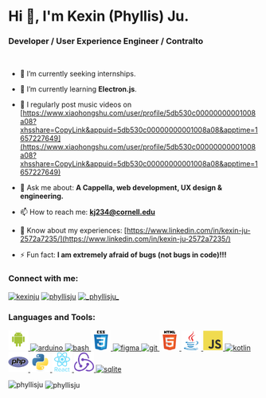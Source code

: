 <h1 align="left">Hi 👋, I'm Kexin (Phyllis) Ju.</h1>
<h3 align="left">Developer / User Experience Engineer / Contralto</h3>
<br />

- 🔭 I’m currently seeking internships.

- 🌱 I’m currently learning **Electron.js**.

- 📝 I regularly post music videos on [https://www.xiaohongshu.com/user/profile/5db530c00000000001008a08?xhsshare=CopyLink&appuid=5db530c00000000001008a08&apptime=1657227649](https://www.xiaohongshu.com/user/profile/5db530c00000000001008a08?xhsshare=CopyLink&appuid=5db530c00000000001008a08&apptime=1657227649)

- 💬 Ask me about: **A Cappella, web development, UX design & engineering.**

- 📫 How to reach me: **kj234@cornell.edu**

- 📄 Know about my experiences: [https://www.linkedin.com/in/kexin-ju-2572a7235/](https://www.linkedin.com/in/kexin-ju-2572a7235/)

- ⚡ Fun fact: **I am extremely afraid of bugs (not bugs in code)!!!**

<h3 align="left">Connect with me:</h3>
<p align="left">
<a href="https://linkedin.com/in/kexin-ju-2572a7235" target="_blank"><img align="center" src="https://raw.githubusercontent.com/rahuldkjain/github-profile-readme-generator/master/src/images/icons/Social/linked-in-alt.svg" alt="kexinju" height="30" width="40" /></a>
<a href="https://codesandbox.com/phyllisju" target="_blank"><img align="center" src="https://raw.githubusercontent.com/rahuldkjain/github-profile-readme-generator/master/src/images/icons/Social/codesandbox.svg" alt="phyllisju" height="30" width="40" /></a>
<a href="https://instagram.com/_phyllisju_" target="_blank"><img align="center" src="https://raw.githubusercontent.com/rahuldkjain/github-profile-readme-generator/master/src/images/icons/Social/instagram.svg" alt="_phyllisju_" height="30" width="40" /></a>
</p>

<h3 align="left">Languages and Tools:</h3>
<p align="left"> <a href="https://developer.android.com" target="_blank" rel="noreferrer"> <img src="https://raw.githubusercontent.com/devicons/devicon/master/icons/android/android-original-wordmark.svg" alt="android" width="40" height="40"/> </a> <a href="https://www.arduino.cc/" target="_blank" rel="noreferrer"> <img src="https://cdn.worldvectorlogo.com/logos/arduino-1.svg" alt="arduino" width="40" height="40"/> </a> <a href="https://www.gnu.org/software/bash/" target="_blank" rel="noreferrer"> <img src="https://www.vectorlogo.zone/logos/gnu_bash/gnu_bash-icon.svg" alt="bash" width="40" height="40"/> </a> <a href="https://www.w3schools.com/css/" target="_blank" rel="noreferrer"> <img src="https://raw.githubusercontent.com/devicons/devicon/master/icons/css3/css3-original-wordmark.svg" alt="css3" width="40" height="40"/> </a> <a href="https://www.figma.com/" target="_blank" rel="noreferrer"> <img src="https://www.vectorlogo.zone/logos/figma/figma-icon.svg" alt="figma" width="40" height="40"/> </a> <a href="https://git-scm.com/" target="_blank" rel="noreferrer"> <img src="https://www.vectorlogo.zone/logos/git-scm/git-scm-icon.svg" alt="git" width="40" height="40"/> </a> <a href="https://www.w3.org/html/" target="_blank" rel="noreferrer"> <img src="https://raw.githubusercontent.com/devicons/devicon/master/icons/html5/html5-original-wordmark.svg" alt="html5" width="40" height="40"/> </a> <a href="https://www.java.com" target="_blank" rel="noreferrer"> <img src="https://raw.githubusercontent.com/devicons/devicon/master/icons/java/java-original.svg" alt="java" width="40" height="40"/> </a> <a href="https://developer.mozilla.org/en-US/docs/Web/JavaScript" target="_blank" rel="noreferrer"> <img src="https://raw.githubusercontent.com/devicons/devicon/master/icons/javascript/javascript-original.svg" alt="javascript" width="40" height="40"/> </a> <a href="https://kotlinlang.org" target="_blank" rel="noreferrer"> <img src="https://www.vectorlogo.zone/logos/kotlinlang/kotlinlang-icon.svg" alt="kotlin" width="40" height="40"/> </a> <a href="https://www.php.net" target="_blank" rel="noreferrer"> <img src="https://raw.githubusercontent.com/devicons/devicon/master/icons/php/php-original.svg" alt="php" width="40" height="40"/> </a> <a href="https://www.python.org" target="_blank" rel="noreferrer"> <img src="https://raw.githubusercontent.com/devicons/devicon/master/icons/python/python-original.svg" alt="python" width="40" height="40"/> </a> <a href="https://reactjs.org/" target="_blank" rel="noreferrer"> <img src="https://raw.githubusercontent.com/devicons/devicon/master/icons/react/react-original-wordmark.svg" alt="react" width="40" height="40"/> </a> <a href="https://redux.js.org" target="_blank" rel="noreferrer"> <img src="https://raw.githubusercontent.com/devicons/devicon/master/icons/redux/redux-original.svg" alt="redux" width="40" height="40"/> </a> <a href="https://www.sqlite.org/" target="_blank" rel="noreferrer"> <img src="https://www.vectorlogo.zone/logos/sqlite/sqlite-icon.svg" alt="sqlite" width="40" height="40"/> </a> </p>

<p><img align="left" src="https://github-readme-stats.vercel.app/api/top-langs?username=phyllisju&show_icons=true&locale=en&layout=compact" alt="phyllisju" /></p>

<p>&nbsp;<img align="center" src="https://github-readme-stats.vercel.app/api?username=phyllisju&show_icons=true&locale=en" alt="phyllisju" /></p>
